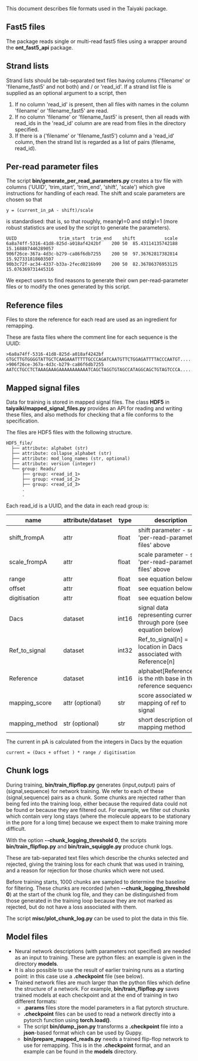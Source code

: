 This document describes file formats used in the Taiyaki package.

## Fast5 files

The package reads single or multi-read fast5 files using a wrapper around the **ont_fast5_api** package.

## Strand lists

Strand lists should be tab-separated text files having columns ('filename' or 'filename_fast5' and not both) and / or 'read_id'.
If a strand list file is supplied as an optional argument to a script, then
1. If no column 'read_id' is present, then all files with names in the column 'filename' or 'filename_fast5' are read.
2. If no column 'filename' or 'filename_fast5' is present, then all reads with read_ids in the 'read_id' column are are read from files in the directory specified.
3. If there is a ('filename' or 'filename_fast5') column and a 'read_id' column, then the strand list is regarded as a list of pairs (filename, read_id).

## Per-read parameter files

The script **bin/generate_per_read_parameters.py** creates a tsv file with columns ('UUID', 'trim_start', 'trim_end', 'shift', 'scale') which give instructions for
handling of each read. The shift and scale parameters are chosen so that

    y = (current_in_pA - shift)/scale
    
is standardised: that is, so that roughly, mean(**y**)=0 and std(**y**)=1 (more robust statistics are used by the script to generate the parameters).

    UUID				trim_start	trim_end	shift			scale
    6a8a74ff-5316-41d8-825d-a018af4242bf	200	50	85.43114135742188	15.168887446289057
    906f26ce-367a-4d3c-b279-ca86f6db7255	200	50	97.36762817382814	15.927331818603507
    90b3c72f-ac34-4337-b33a-2fecd0216b99	200	50	82.36786376953125	15.076369731445316

We expect users to find reasons to generate their own per-read-parameter files or to modify the ones generated by this script.

## Reference files

Files to store the reference for each read are used as an ingredient for remapping.

These are fasta files where the comment line for each sequence is the UUID:

    >6a8a74ff-5316-41d8-825d-a018af4242bf
    GTGCTTGTGGGGTATTGCTCAAGAAATTTTTGCCCAGATCAATGTTCTGGAGATTTTACCCAATGT.....
    >906f26ce-367a-4d3c-b279-ca86f6db7255
    AATCCTGCCTCTAAAGAAAGAAAAAAAAAAATCAGCTAGGTGTAGCCATAGGCAGCTGTAGTCCCA.....

## Mapped signal files

Data for training is stored in mapped signal files.
The class **HDF5** in **taiyaiki/mapped_signal_files.py** provides an API for reading and writing these files, and also
methods for checking that a file conforms to the specification.

The files are HDF5 files with the following structure.

    HDF5_file/
      ├── attribute: alphabet (str)
      ├── attribute: collapse_alphabet (str)
      ├── attribute: mod_long_names (str, optional)
      ├── attribute: version (integer)
      └── group: Reads/
          ├── group: <read_id_1>
          ├── group: <read_id_2>
          ├── group: <read_id_3>
          .
          .


Each read_id is a UUID, and the data in each read group is:

|   **name**        |**attribute/dataset** | **type**  | **description**                                                    |
|-------------------|----------------------|-----------|--------------------------------------------------------------------|
| shift_frompA      |  attr                | float     | shift parameter - see 'per-read-parameter files' above             |
| scale_frompA      |  attr                | float     | scale parameter - see 'per-read-parameter files' above             |
| range             |  attr                | float     | see equation below                                                 |
| offset            |  attr                | float     | see equation below                                                 |
| digitisation      |  attr                | float     | see equation below                                                 |
| Dacs              |  dataset             | int16     | signal data representing current through pore (see equation below) |
| Ref_to_signal     |  dataset             | int32     | Ref_to_signal[n] = location in Dacs associated with Reference[n]   |
| Reference         |  dataset             | int16     | alphabet[Reference[n]] is the nth base in the reference sequence   |
| mapping_score     | attr (optional)      | str       | score associated with mapping of ref to signal                     |
| mapping_method    | str (optional)       | str       | short description of mapping method                                |


The current in pA is calculated from the integers in Dacs by the equation

    current = (Dacs + offset ) * range / digitisation
    
    
## Chunk logs

During training, **bin/train_flipflop.py** generates (input,output) pairs of (signal,sequence) for network training.
We refer to each of these (signal,sequence) pairs as a chunk. Some chunks are rejected rather than being fed into the
training loop, either because the required data could not be found or because they are filtered out. For example, we
filter out chunks which contain very long stays (where the molecule appears to be stationary in the pore for a long time) because we
expect them to make training more difficult.

With the option **--chunk_logging_threshold 0**, the scripts **bin/train_flipflop.py** and **bin/train_squiggle.py** produce chunk logs.

These are tab-separated text files which describe the chunks selected and rejected, giving the training loss for each chunk that was
used in training, and a reason for rejection for those chunks which were not used.

Before training starts, 1000 chunks are sampled to determine the baseline for filtering. These chunks are recorded (when **--chunk_logging_threshold 0**) at the start of the
chunk log file, and they can be distinguished from those generated in the training loop because they are not marked as rejected, but do not have a loss associated with them.

The script **misc/plot_chunk_log.py** can be used to plot the data in this file.

## Model files

* Neural network descriptions (with parameters not specified) are needed as an input to training. These are python files: an example is given in the directory **models**.
* It is also possible to use the result of earlier training runs as a starting point: in this case use a **.checkpoint** file (see below). 
* Trained network files are much larger than the python files which define the structure of a network. For example, **bin/train_flipflop.py** saves trained models at each checkpoint and at the end of training in two different formats:
    * **.params** files store the model parameters in a flat pytorch structure.
    * **.checkpoint** files can be used to read a network directly into a pytorch function using **torch.load()**.
    * The script **bin/dump_json.py** transforms a **.checkpoint** file into a **json**-based format which can be used by Guppy.
    * **bin/prepare_mapped_reads.py** needs a trained flip-flop network to use for remapping. This is in the **.checkpoint** format, and an example can be found in the **models** directory.

